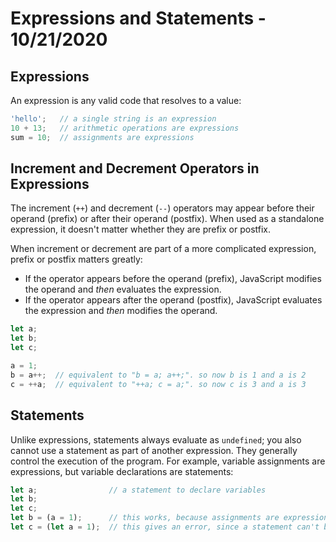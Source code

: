 
# Expressions and Statements - 10/21/2020

## Expressions

An expression is any valid code that resolves to a value:

```javascript
'hello';   // a single string is an expression
10 + 13;   // arithmetic operations are expressions
sum = 10;  // assignments are expressions
```

## Increment and Decrement Operators in Expressions

The increment (`++`) and decrement (`--`) operators may appear before their operand (prefix) or after their operand (postfix). When used as a standalone expression, it doesn't matter whether they are prefix or postfix.

When increment or decrement are part of a more complicated expression, prefix or postfix matters greatly:

* If the operator appears before the operand (prefix), JavaScript modifies the operand and *then* evaluates the expression.
* If the operator appears after the operand (postfix), JavaScript evaluates the expression and  *then* modifies the operand.

```javascript
let a;
let b;
let c;

a = 1;
b = a++;  // equivalent to "b = a; a++;". so now b is 1 and a is 2
c = ++a;  // equivalent to "++a; c = a;". so now c is 3 and a is 3
```

## Statements

Unlike expressions, statements always evaluate as `undefined`; you also cannot use a statement as part of another expression. They generally control the execution of the program. For example, variable assignments are expressions, but variable declarations are statements:

```javascript
let a;                // a statement to declare variables
let b;
let c;
let b = (a = 1);      // this works, because assignments are expressions too
let c = (let a = 1);  // this gives an error, since a statement can't be used as part of an expression
```
